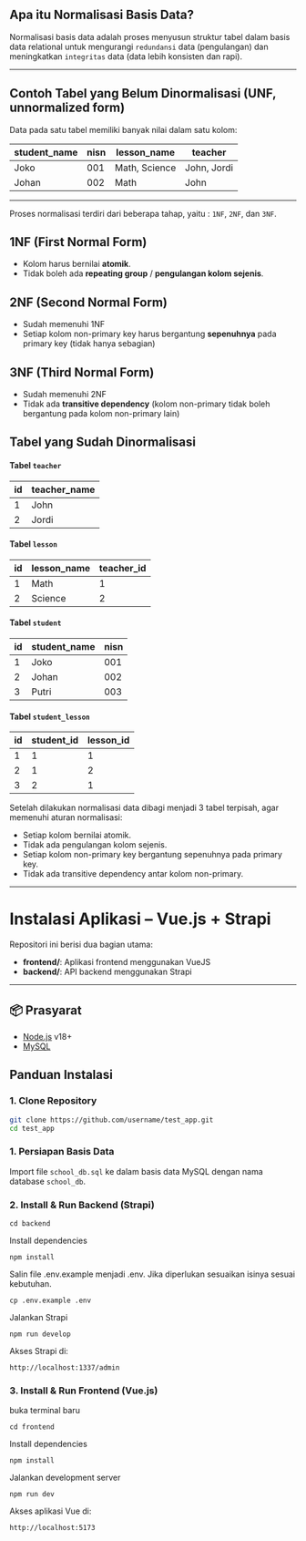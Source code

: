 ## Apa itu Normalisasi Basis Data?

Normalisasi basis data adalah proses menyusun struktur tabel dalam basis data relational untuk mengurangi `redundansi` data (pengulangan) dan meningkatkan `integritas` data (data lebih konsisten dan rapi).

---

## Contoh Tabel yang Belum Dinormalisasi (UNF, unnormalized form)

Data pada satu tabel memiliki banyak nilai dalam satu kolom:

| student_name | nisn | lesson_name   | teacher     |
| ------------ | ---- | ------------- | ----------- |
| Joko         | 001  | Math, Science | John, Jordi |
| Johan        | 002  | Math          | John        |

---

Proses normalisasi terdiri dari beberapa tahap, yaitu : `1NF`, `2NF`, dan `3NF`.

## 1NF (First Normal Form)

- Kolom harus bernilai **atomik**.
- Tidak boleh ada **repeating group** / **pengulangan kolom sejenis**.

## 2NF (Second Normal Form)

- Sudah memenuhi 1NF
- Setiap kolom non-primary key harus bergantung **sepenuhnya** pada primary key (tidak hanya sebagian)

## 3NF (Third Normal Form)

- Sudah memenuhi 2NF
- Tidak ada **transitive dependency** (kolom non-primary tidak boleh bergantung pada kolom non-primary lain)

## Tabel yang Sudah Dinormalisasi

#### Tabel `teacher`

| id  | teacher_name |
| --- | ------------ |
| 1   | John         |
| 2   | Jordi        |

#### Tabel `lesson`

| id  | lesson_name | teacher_id |
| --- | ----------- | ---------- |
| 1   | Math        | 1          |
| 2   | Science     | 2          |

#### Tabel `student`

| id  | student_name | nisn |
| --- | ------------ | ---- |
| 1   | Joko         | 001  |
| 2   | Johan        | 002  |
| 3   | Putri        | 003  |

#### Tabel `student_lesson`

| id  | student_id | lesson_id |
| --- | ---------- | --------- |
| 1   | 1          | 1         |
| 2   | 1          | 2         |
| 3   | 2          | 1         |

Setelah dilakukan normalisasi data dibagi menjadi 3 tabel terpisah, agar memenuhi aturan normalisasi:

- Setiap kolom bernilai atomik.
- Tidak ada pengulangan kolom sejenis.
- Setiap kolom non-primary key bergantung sepenuhnya pada primary key.
- Tidak ada transitive dependency antar kolom non-primary.

---

# Instalasi Aplikasi – Vue.js + Strapi

Repositori ini berisi dua bagian utama:

- **frontend/**: Aplikasi frontend menggunakan VueJS
- **backend/**: API backend menggunakan Strapi

---

## 📦 Prasyarat

- [Node.js](https://nodejs.org/) v18+
- [MySQL](https://www.mysql.com/)

## Panduan Instalasi

### 1. Clone Repository

```bash
git clone https://github.com/username/test_app.git
cd test_app
```

### 1. Persiapan Basis Data

Import file `school_db.sql` ke dalam basis data MySQL dengan nama database `school_db`.

### 2. Install & Run Backend (Strapi)

```
cd backend
```

Install dependencies

```
npm install
```

Salin file .env.example menjadi .env. Jika diperlukan sesuaikan isinya sesuai kebutuhan.

```
cp .env.example .env
```

Jalankan Strapi

```
npm run develop
```

Akses Strapi di:

```
http://localhost:1337/admin
```

### 3. Install & Run Frontend (Vue.js)

buka terminal baru

```
cd frontend
```

Install dependencies

```
npm install
```

Jalankan development server

```
npm run dev
```

Akses aplikasi Vue di:

```
http://localhost:5173
```
